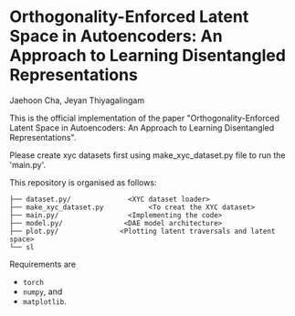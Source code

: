 # Orthogonality-Enforced Latent Space in Autoencoders: An Approach to Learning Disentangled Representations

Jaehoon Cha, Jeyan Thiyagalingam

This is the official implementation of the paper "Orthogonality-Enforced Latent Space in Autoencoders: An Approach to Learning Disentangled Representations".

Please create xyc datasets first using make_xyc_dataset.py file to run the 'main.py'. 


This repository is organised as follows:

```
├── dataset.py/              <XYC dataset loader> 
├── make_xyc_dataset.py           <To creat the XYC dataset>
├── main.py/                 <Implementing the code> 
├── model.py/               <DAE model architecture> 
├── plot.py/               <Plotting latent traversals and latent space> 
└── sl
```



Requirements are  

* ``torch``
* ``numpy``, and
* ``matplotlib``.
